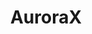 ---
layout: default
description: Auroral data and tools for researchers and citizen scientists
shortname: auroraX
timestamp: Fri, 04 Feb 2022 17:07:24 GMT
title: AuroraX
uuid: be39f14b-0e5a-4b49-86fd-90dddfe94fd1
website_link: https://aurorax.space/
---